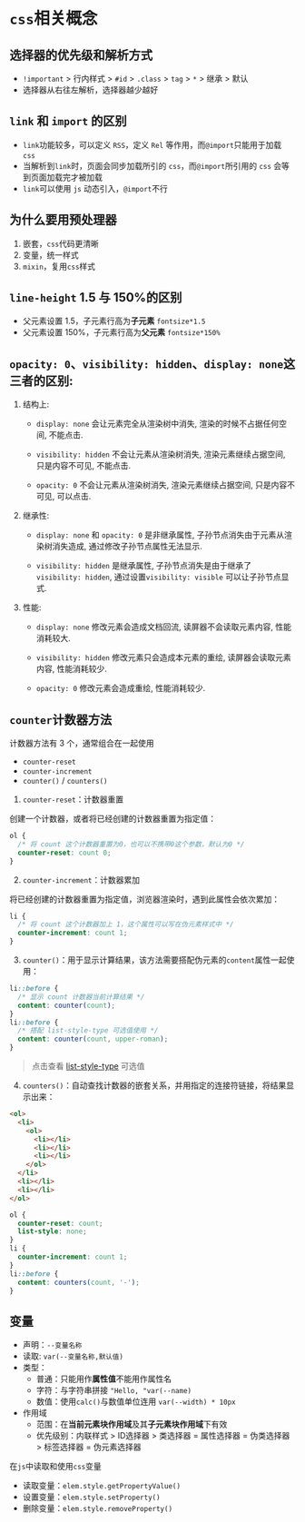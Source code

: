 # `css`相关概念

## 选择器的优先级和解析方式

- `!important` > 行内样式 > `#id` > `.class` > `tag` > `*` > 继承 > 默认
- 选择器从右往左解析，选择器越少越好

## `link` 和 `import` 的区别

- `link`功能较多，可以定义 `RSS`，定义 `Rel` 等作用，而`@import`只能用于加载 `css`
- 当解析到`link`时，页面会同步加载所引的 `css`，而`@import`所引用的 `css` 会等到页面加载完才被加载
- `link`可以使用 `js` 动态引入，`@import`不行

## 为什么要用预处理器

  1. 嵌套，`css`代码更清晰
  2. 变量，统一样式
  3. `mixin`，复用`css`样式

## `line-height` 1.5 与 150%的区别

  - 父元素设置 1.5，子元素行高为**子元素** `fontsize*1.5`
  - 父元素设置 150%，子元素行高为**父元素** `fontsize*150%`

## `opacity: 0`、`visibility: hidden`、`display: none`这三者的区别:

1.  结构上:

    - `display: none` 会让元素完全从渲染树中消失, 渲染的时候不占据任何空间, 不能点击.

    - `visibility: hidden` 不会让元素从渲染树消失, 渲染元素继续占据空间, 只是内容不可见, 不能点击.

    - `opacity: 0` 不会让元素从渲染树消失, 渲染元素继续占据空间, 只是内容不可见, 可以点击.

2.  继承性:

    - `display: none` 和 `opacity: 0` 是非继承属性, 子孙节点消失由于元素从渲染树消失造成, 通过修改子孙节点属性无法显示.

    - `visibility: hidden` 是继承属性, 子孙节点消失是由于继承了 `visibility: hidden`, 通过设置`visibility: visible` 可以让子孙节点显式.

3.  性能:

    - `display: none` 修改元素会造成文档回流, 读屏器不会读取元素内容, 性能消耗较大.

    - `visibility: hidden` 修改元素只会造成本元素的重绘, 读屏器会读取元素内容, 性能消耗较少.

    - `opacity: 0` 修改元素会造成重绘, 性能消耗较少.

## `counter`计数器方法

计数器方法有 3 个，通常组合在一起使用

- `counter-reset`
- `counter-increment`
- `counter()` / `counters()`

1. `counter-reset`：计数器重置

创建一个计数器，或者将已经创建的计数器重置为指定值：

```css
ol {
  /* 将 count 这个计数器重置为0，也可以不携带0这个参数，默认为0 */
  counter-reset: count 0;
}
```

2. `counter-increment`：计数器累加

将已经创建的计数器重置为指定值，浏览器渲染时，遇到此属性会依次累加：

```css
li {
  /* 将 count 这个计数器加上 1，这个属性可以写在伪元素样式中 */
  counter-increment: count 1;
}
```

3. `counter()`：用于显示计算结果，该方法需要搭配伪元素的`content`属性一起使用：

```css
li::before {
  /* 显示 count 计数器当前计算结果 */
  content: counter(count);
}
li::before {
  /* 搭配 list-style-type 可选值使用 */
  content: counter(count, upper-roman);
}
```

> 点击查看 [list-style-type](https://developer.mozilla.org/en-US/docs/Web/CSS/list-style-type) 可选值

4. `counters()`：自动查找计数器的嵌套关系，并用指定的连接符链接，将结果显示出来：

```html
<ol>
  <li>
    <ol>
      <li></li>
      <li></li>
      <li></li>
    </ol>
  </li>
  <li></li>
  <li></li>
</ol>
```

```css
ol {
  counter-reset: count;
  list-style: none;
}
li {
  counter-increment: count 1;
}
li::before {
  content: counters(count, '-');
}
```

## 变量

- 声明：`--变量名称`
- 读取: `var(--变量名称,默认值)`
- 类型：
  - 普通：只能用作**属性值**不能用作属性名
  - 字符：与字符串拼接 `"Hello, "var(--name)`
  - 数值：使用`calc()`与数值单位连用 `var(--width) * 10px`
- 作用域
  - 范围：在**当前元素块作用域**及其**子元素块作用域**下有效
  - 优先级别：内联样式 > ID选择器 > 类选择器 = 属性选择器 = 伪类选择器 > 标签选择器 = 伪元素选择器

在`js`中读取和使用`css`变量

- 读取变量：`elem.style.getPropertyValue()`
- 设置变量：`elem.style.setProperty()`
- 删除变量：`elem.style.removeProperty()`
